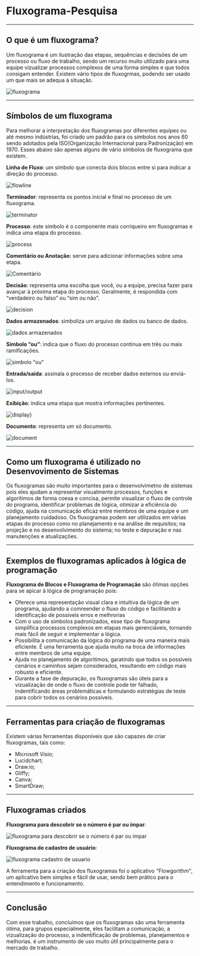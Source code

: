 # Fluxograma-Pesquisa

---
## O que é um fluxograma?
Um fluxograma é um ilustração das etapas, sequências e decisões de um processo ou fluxo de trabalho, sendo um recurso muito utilizado para uma equipe vizualizar processos complexos de uma forma simples e que todos consigam entender. Existem vário tipos de fluxogrmas, podendo ser usado um que mais se adequa à situação.

![fluxograma](https://assets.asana.biz/transform/2d775bd3-8231-4ca6-a280-171fb0bdf0cf/article-project-management-what-is-a-flowchart-2x?io=transform:fill,width:1440&format=webp)

---
## Símbolos de um fluxograma
Para melhorar a interpretação dos fluxogramas por diferentes equipes ou até mesmo indústrias, foi criado um padrâo para os símbolos nos anos 60 sendo adotados pela ISO(Organização Internacional para Padronização) em 1970. Esses abaixo são apenas alguns de vário símbolos de fluxograma que existem.

**Linha de Fluxo**: um símbolo que conecta dois blocos entre si para indicar a direção do processo.

![flowline](https://github.com/user-attachments/assets/47972445-0907-4f62-92a3-cce2a0810007)

**Terminador**: representa os pontos inicial e final no processo de um fluxograma.

![terminator](https://github.com/user-attachments/assets/fcc47d9f-c121-42b6-a60b-d41142b7f5fc)

**Processo**: este símbolo é o componente mais corriqueiro em fluxogramas e indica uma etapa do processo.

![process](https://github.com/user-attachments/assets/a478c45a-4dbf-4be9-a039-2003c062ee64)

**Comentário ou Anotação**: serve para adicionar informações sobre uma etapa.

![Comentário](https://github.com/user-attachments/assets/9c28e054-0cdd-492b-bdfd-53c0241af491)

**Decisão**: representa uma escolha que você, ou a equipe, precisa fazer para avançar à próxima etapa do processo. Geralmente, é respondida com “verdadeiro ou falso” ou “sim ou não”.

![decision](https://github.com/user-attachments/assets/0a1e4030-3633-4bf6-8226-0024c19d9600)

**Dados armazenados**: simboliza um arquivo de dados ou banco de dados.

![dados armazenados](https://github.com/user-attachments/assets/dabac069-0800-4267-bdbd-cb8440f5c873)

**Símbolo “ou”**: indica que o fluxo do processo continua em três ou mais ramificações.

![simbolo "ou"](https://github.com/user-attachments/assets/2ff28884-dc9a-4901-be7a-59a81536257b)

**Entrada/saída**: assinala o processo de receber dados externos ou enviá-los.

![input/output](https://github.com/user-attachments/assets/b2cce697-0069-478d-be8f-8e0bb41d1785)

**Exibição**: indica uma etapa que mostra informações pertinentes.

![display}](https://github.com/user-attachments/assets/638c6382-3d0f-4ff4-98b5-c3f8d9c5af97)

**Documento**: representa um só documento.

![document](https://github.com/user-attachments/assets/250afac9-d527-47dd-bcae-5302f094bd4f)

---
## Como um fluxograma é utilizado no Desenvovimento de Sistemas
Os fluxogramas são muito importantes para o desenvolvimetno de sistemas pois eles ajudam a representar visualmente processos, funções e algoritimos de forma coesa e concisa, permite visualizar o fluxo de controle do programa, identificar problemas de lógica, otimizar a eficiência do código, ajuda na comunicação eficaz entre membros de uma equipe e um planejamento cuidadoso. Os fluxogramas podem ser utilizados em várias etapas do processo como no planejamento e na análise de requisitos; na projeção e no desenvolvimento do sistema; no teste e depuração e nas manutenções e atualizações.

---
## Exemplos de fluxogramas aplicados à lógica de programação
**Fluxograma de Blocos e Fluxograma de Programação** são ótimas opções para se apicar à lógica de programação pois:
- Oferece uma representação visual clara e intuitiva da lógica de um programa, ajudando a comreender o fluxo do código e facilitando a identificação de possíveis erros e melhrorias
- Com o uso de símbolos padronizados, esse tipo de fluxograma simplifica processos complexos em etapas mais gerenciáveis, tornando mais fácil de seguir e implementar a lógica.
- Possibilita a comunicação da lógica do programa de uma maneira mais eficiente. É uma ferramenta que ajuda muito na troca de informações entre membros de uma equipe.
- Ajuda no planejamento de algoritimos, garatindo que todos os possíveis cenários e caminhos sejam considerados, resultando em código mais robusto e eficiente.
- Durante a fase de depuração, os fluxogramas são úteis para a vizualização de onde o fluxo de controle pode ter falhado, indentificando áreas problemáticas e formulando estratégias de teste para cobrir todos os cenários possíveis.

---
## Ferramentas para criação de fluxogramas
Existem várias ferramentas disponíveis que são capazes de criar fluxogramas, tais como:
- Microsoft Visio;
- Lucidchart;
- Draw.io;
- Gliffy;
- Canva;
- SmartDraw;

---
## Fluxogramas criados

**Fluxograma para descobrir se o número é par ou ímpar**:

![fluxograma para descobrir se o número é par ou ímpar](https://github.com/user-attachments/assets/03cf5c5f-7196-45bd-af01-5012f3ac3520)

**Fluxograma de cadastro de usuário**:

![fluxograma cadastro de usuario](https://github.com/user-attachments/assets/da6de8fa-b25d-4ec0-8d63-e4ae135872c6)

A ferramenta para a criação dos fluxogramas foi o aplicativo "Flowgorithm", um aplicativo bem simples e fácil de usar, sendo bem prático para o entendimento e funcionamento.

---
## Conclusão
Com esse trabalho, concluímos que os fluxogramas são uma ferramenta ótima, para grupos especialmente, eles facilitam a comunicação, a vizualização do processo, a indentificação de problemas, planejamentos e melhorias. é um instrumento de uso muito útil principalmente para o mercado de trabalho.
